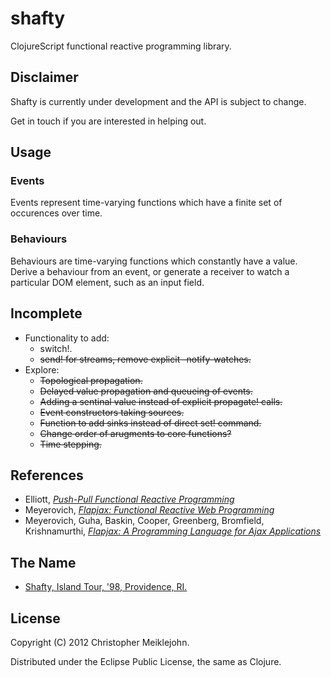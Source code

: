 # shafty

ClojureScript functional reactive programming library.

## Disclaimer

Shafty is currently under development and the API is subject to change.

Get in touch if you are interested in helping out.

## Usage

### Events

Events represent time-varying functions which have a finite set of
occurences over time.

### Behaviours

Behaviours are time-varying functions which constantly have a value.
Derive a behaviour from an event, or generate a receiver to watch a
particular DOM element, such as an input field.

## Incomplete

* Functionality to add:
  * switch!.
  * ~~send! for streams, remove explicit -notify-watches.~~
* Explore:
  * ~~Topological propagation.~~
  * ~~Delayed value propagation and queueing of events.~~
  * ~~Adding a sentinal value instead of explicit propagate! calls.~~
  * ~~Event constructors taking sources.~~
  * ~~Function to add sinks instead of direct set! command.~~
  * ~~Change order of arugments to core functions?~~
  * ~~Time stepping.~~

## References

* Elliott, [_Push-Pull Functional Reactive Programming_](http://dl.acm.org/citation.cfm?id=1596643)
* Meyerovich, [_Flapjax: Functional Reactive Web Programming_](http://www.cs.brown.edu/research/pubs/theses/ugrad/2007/lmeyerov.pdf)
* Meyerovich, Guha, Baskin, Cooper, Greenberg, Bromfield,  Krishnamurthi, [_Flapjax: A Programming Language for Ajax Applications_](http://dl.acm.org/citation.cfm?id=1640091)

## The Name

* [Shafty, Island Tour, '98, Providence, RI.](http://www.youtube.com/watch?v=AZO2_u0jmZk)

## License

Copyright (C) 2012 Christopher Meiklejohn.

Distributed under the Eclipse Public License, the same as Clojure.
